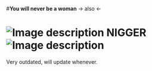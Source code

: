 #**You will never be a woman**
-> also <-
# ![Image description](https://files.catbox.moe/4pqlz5.gif) **NIGGER** ![Image description](https://files.catbox.moe/4pqlz5.gif)

Very outdated, will update whenever.
